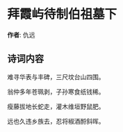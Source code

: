 # 拜霞屿待制伯祖墓下

**作者**: 仇远

## 诗词内容

难寻华表与丰碑，三尺坟台山四围。

翁仲多年苍珮剥，子孙寒食纸钱稀。

瘦藤拔地长蛇走，灌木维垣野鼠肥。

远也久违乡族去，忍将椒酒酹斜晖。

